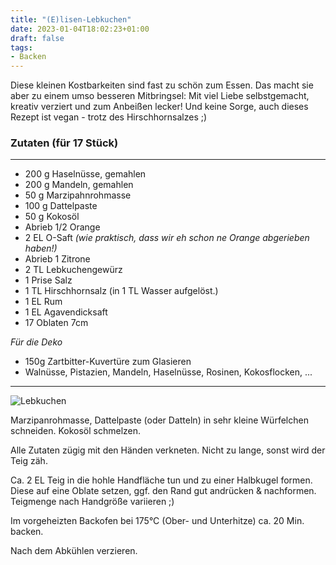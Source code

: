 ```yaml
---
title: "(E)lisen-Lebkuchen"
date: 2023-01-04T18:02:23+01:00
draft: false
tags:
- Backen
---
```

Diese kleinen Kostbarkeiten sind fast zu schön zum Essen. Das macht sie aber zu einem umso besseren Mitbringsel: Mit viel Liebe selbstgemacht, kreativ verziert und zum Anbeißen lecker!
Und keine Sorge, auch dieses Rezept ist vegan - trotz des Hirschhornsalzes ;) 


### Zutaten (für 17 Stück)
---
* 200 g Haselnüsse, gemahlen
* 200 g Mandeln, gemahlen
* 50 g Marzipahnrohmasse
* 100 g Dattelpaste 
* 50 g Kokosöl
* Abrieb 1/2 Orange
* 2 EL O-Saft *(wie praktisch, dass wir eh schon ne Orange abgerieben haben!)*
* Abrieb 1 Zitrone
* 2 TL Lebkuchengewürz
* 1 Prise Salz
* 1 TL Hirschhornsalz (in 1 TL Wasser aufgelöst.)
* 1 EL Rum
* 1 EL Agavendicksaft
* 17 Oblaten 7cm

*Für die Deko*

* 150g Zartbitter-Kuvertüre zum Glasieren
* Walnüsse, Pistazien, Mandeln, Haselnüsse, Rosinen, Kokosflocken, ...
---
![Lebkuchen](./lebkuchen.jpg)

Marzipanrohmasse, Dattelpaste (oder Datteln) in sehr kleine Würfelchen schneiden. Kokosöl schmelzen.

Alle Zutaten zügig mit den Händen verkneten. Nicht zu lange, sonst wird der Teig zäh.

Ca. 2 EL Teig in die hohle Handfläche tun und zu einer Halbkugel formen. Diese auf eine Oblate setzen, ggf. den Rand gut andrücken & nachformen. Teigmenge nach Handgröße variieren ;) 

Im vorgeheizten Backofen bei 175°C (Ober- und Unterhitze) ca. 20 Min. backen.

Nach dem Abkühlen verzieren.
